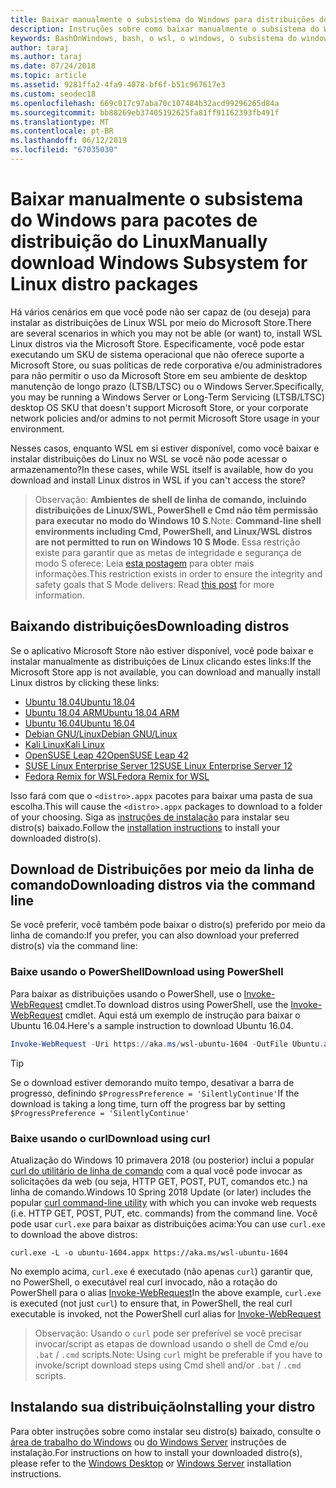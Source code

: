 ```yaml
---
title: Baixar manualmente o subsistema do Windows para distribuições do Linux (WSL)
description: Instruções sobre como baixar manualmente o subsistema do Windows para distribuições do Linux.
keywords: BashOnWindows, bash, o wsl, o windows, o subsistema do windows para linux, WSL, subsistema do windows, distribuição, ubuntu, openSUSE, kali SLES, debian,
author: taraj
ms.author: taraj
ms.date: 07/24/2018
ms.topic: article
ms.assetid: 9281ffa2-4fa9-4078-bf6f-b51c967617e3
ms.custom: seodec18
ms.openlocfilehash: 669c017c97aba70c107484b32acd99296265d84a
ms.sourcegitcommit: bb88269eb37405192625fa81ff91162393fb491f
ms.translationtype: MT
ms.contentlocale: pt-BR
ms.lasthandoff: 06/12/2019
ms.locfileid: "67035030"
---
```

# <a name="manually-download-windows-subsystem-for-linux-distro-packages"></a><span data-ttu-id="0b6b3-104">Baixar manualmente o subsistema do Windows para pacotes de distribuição do Linux</span><span class="sxs-lookup"><span data-stu-id="0b6b3-104">Manually download Windows Subsystem for Linux distro packages</span></span>

<span data-ttu-id="0b6b3-105">Há vários cenários em que você pode não ser capaz de (ou deseja) para instalar as distribuições de Linux WSL por meio do Microsoft Store.</span><span class="sxs-lookup"><span data-stu-id="0b6b3-105">There are several scenarios in which you may not be able (or want) to, install WSL Linux distros via the Microsoft Store.</span></span> <span data-ttu-id="0b6b3-106">Especificamente, você pode estar executando um SKU de sistema operacional que não oferece suporte a Microsoft Store, ou suas políticas de rede corporativa e/ou administradores para não permitir o uso da Microsoft Store em seu ambiente de desktop manutenção de longo prazo (LTSB/LTSC) ou o Windows Server.</span><span class="sxs-lookup"><span data-stu-id="0b6b3-106">Specifically, you may be running a Windows Server or Long-Term Servicing (LTSB/LTSC) desktop OS SKU that doesn't support Microsoft Store, or your corporate network policies and/or admins to not permit Microsoft Store usage in your environment.</span></span>

<span data-ttu-id="0b6b3-107">Nesses casos, enquanto WSL em si estiver disponível, como você baixar e instalar distribuições do Linux no WSL se você não pode acessar o armazenamento?</span><span class="sxs-lookup"><span data-stu-id="0b6b3-107">In these cases, while WSL itself is available, how do you download and install Linux distros in WSL if you can't access the store?</span></span>

> <span data-ttu-id="0b6b3-108">Observação: **Ambientes de shell de linha de comando, incluindo distribuições de Linux/SWL, PowerShell e Cmd não têm permissão para executar no modo do Windows 10 S**.</span><span class="sxs-lookup"><span data-stu-id="0b6b3-108">Note: **Command-line shell environments including Cmd, PowerShell, and Linux/WSL distros are not permitted to run on Windows 10 S Mode**.</span></span> <span data-ttu-id="0b6b3-109">Essa restrição existe para garantir que as metas de integridade e segurança de modo S oferece: Leia [esta postagem](https://blogs.msdn.microsoft.com/commandline/2017/05/18/will-linux-distros-run-on-windows-10-s/) para obter mais informações.</span><span class="sxs-lookup"><span data-stu-id="0b6b3-109">This restriction exists in order to ensure the integrity and safety goals that S Mode delivers: Read [this post](https://blogs.msdn.microsoft.com/commandline/2017/05/18/will-linux-distros-run-on-windows-10-s/) for more information.</span></span>

## <a name="downloading-distros"></a><span data-ttu-id="0b6b3-110">Baixando distribuições</span><span class="sxs-lookup"><span data-stu-id="0b6b3-110">Downloading distros</span></span>

<span data-ttu-id="0b6b3-111">Se o aplicativo Microsoft Store não estiver disponível, você pode baixar e instalar manualmente as distribuições de Linux clicando estes links:</span><span class="sxs-lookup"><span data-stu-id="0b6b3-111">If the Microsoft Store app is not available, you can download and manually install Linux distros by clicking these links:</span></span>
* [<span data-ttu-id="0b6b3-112">Ubuntu 18.04</span><span class="sxs-lookup"><span data-stu-id="0b6b3-112">Ubuntu 18.04</span></span>](https://aka.ms/wsl-ubuntu-1804)
* [<span data-ttu-id="0b6b3-113">Ubuntu 18.04 ARM</span><span class="sxs-lookup"><span data-stu-id="0b6b3-113">Ubuntu 18.04 ARM</span></span>](https://aka.ms/wsl-ubuntu-1804-arm)
* [<span data-ttu-id="0b6b3-114">Ubuntu 16.04</span><span class="sxs-lookup"><span data-stu-id="0b6b3-114">Ubuntu 16.04</span></span>](https://aka.ms/wsl-ubuntu-1604)
* [<span data-ttu-id="0b6b3-115">Debian GNU/Linux</span><span class="sxs-lookup"><span data-stu-id="0b6b3-115">Debian GNU/Linux</span></span>](https://aka.ms/wsl-debian-gnulinux)
* [<span data-ttu-id="0b6b3-116">Kali Linux</span><span class="sxs-lookup"><span data-stu-id="0b6b3-116">Kali Linux</span></span>](https://aka.ms/wsl-kali-linux)
* [<span data-ttu-id="0b6b3-117">OpenSUSE Leap 42</span><span class="sxs-lookup"><span data-stu-id="0b6b3-117">OpenSUSE Leap 42</span></span>](https://aka.ms/wsl-opensuse-42)
* [<span data-ttu-id="0b6b3-118">SUSE Linux Enterprise Server 12</span><span class="sxs-lookup"><span data-stu-id="0b6b3-118">SUSE Linux Enterprise Server 12</span></span>](https://aka.ms/wsl-sles-12)
* [<span data-ttu-id="0b6b3-119">Fedora Remix for WSL</span><span class="sxs-lookup"><span data-stu-id="0b6b3-119">Fedora Remix for WSL</span></span>](https://github.com/WhitewaterFoundry/WSLFedoraRemix/releases/)

<span data-ttu-id="0b6b3-120">Isso fará com que o `<distro>.appx` pacotes para baixar uma pasta de sua escolha.</span><span class="sxs-lookup"><span data-stu-id="0b6b3-120">This will cause the `<distro>.appx` packages to download to a folder of your choosing.</span></span> <span data-ttu-id="0b6b3-121">Siga as [instruções de instalação](#installing-your-distro) para instalar seu distro(s) baixado.</span><span class="sxs-lookup"><span data-stu-id="0b6b3-121">Follow the [installation instructions](#installing-your-distro) to install your downloaded distro(s).</span></span>

## <a name="downloading-distros-via-the-command-line"></a><span data-ttu-id="0b6b3-122">Download de Distribuições por meio da linha de comando</span><span class="sxs-lookup"><span data-stu-id="0b6b3-122">Downloading distros via the command line</span></span>
<span data-ttu-id="0b6b3-123">Se você preferir, você também pode baixar o distro(s) preferido por meio da linha de comando:</span><span class="sxs-lookup"><span data-stu-id="0b6b3-123">If you prefer, you can also download your preferred distro(s) via the command line:</span></span>

 ### <a name="download-using-powershell"></a><span data-ttu-id="0b6b3-124">Baixe usando o PowerShell</span><span class="sxs-lookup"><span data-stu-id="0b6b3-124">Download using PowerShell</span></span>
 <span data-ttu-id="0b6b3-125">Para baixar as distribuições usando o PowerShell, use o [Invoke-WebRequest](https://msdn.microsoft.com/powershell/reference/5.1/microsoft.powershell.utility/invoke-webrequest) cmdlet.</span><span class="sxs-lookup"><span data-stu-id="0b6b3-125">To download distros using PowerShell, use the [Invoke-WebRequest](https://msdn.microsoft.com/powershell/reference/5.1/microsoft.powershell.utility/invoke-webrequest) cmdlet.</span></span> <span data-ttu-id="0b6b3-126">Aqui está um exemplo de instrução para baixar o Ubuntu 16.04.</span><span class="sxs-lookup"><span data-stu-id="0b6b3-126">Here's a sample instruction to download Ubuntu 16.04.</span></span>

```powershell
Invoke-WebRequest -Uri https://aka.ms/wsl-ubuntu-1604 -OutFile Ubuntu.appx -UseBasicParsing
```

> [!TIP]
> <span data-ttu-id="0b6b3-127">Se o download estiver demorando muito tempo, desativar a barra de progresso, definindo `$ProgressPreference = 'SilentlyContinue'`</span><span class="sxs-lookup"><span data-stu-id="0b6b3-127">If the download is taking a long time, turn off the progress bar by setting `$ProgressPreference = 'SilentlyContinue'`</span></span>

### <a name="download-using-curl"></a><span data-ttu-id="0b6b3-128">Baixe usando o curl</span><span class="sxs-lookup"><span data-stu-id="0b6b3-128">Download using curl</span></span>
<span data-ttu-id="0b6b3-129">Atualização do Windows 10 primavera 2018 (ou posterior) inclui a popular [curl do utilitário de linha de comando](https://curl.haxx.se/) com a qual você pode invocar as solicitações da web (ou seja, HTTP GET, POST, PUT, comandos etc.) na linha de comando.</span><span class="sxs-lookup"><span data-stu-id="0b6b3-129">Windows 10 Spring 2018 Update (or later) includes the popular [curl command-line utility](https://curl.haxx.se/) with which you can invoke web requests (i.e. HTTP GET, POST, PUT, etc. commands) from the command line.</span></span> <span data-ttu-id="0b6b3-130">Você pode usar `curl.exe` para baixar as distribuições acima:</span><span class="sxs-lookup"><span data-stu-id="0b6b3-130">You can use `curl.exe` to download the above distros:</span></span>

```console
curl.exe -L -o ubuntu-1604.appx https://aka.ms/wsl-ubuntu-1604
```

<span data-ttu-id="0b6b3-131">No exemplo acima, `curl.exe` é executado (não apenas `curl`) garantir que, no PowerShell, o executável real curl invocado, não a rotação do PowerShell para o alias [Invoke-WebRequest](https://docs.microsoft.com/en-us/powershell/module/microsoft.powershell.utility/invoke-webrequest?view=powershell-6)</span><span class="sxs-lookup"><span data-stu-id="0b6b3-131">In the above example, `curl.exe` is executed (not just `curl`) to ensure that, in PowerShell, the real curl executable is invoked, not the PowerShell curl alias for [Invoke-WebRequest](https://docs.microsoft.com/en-us/powershell/module/microsoft.powershell.utility/invoke-webrequest?view=powershell-6)</span></span>

> <span data-ttu-id="0b6b3-132">Observação: Usando o `curl` pode ser preferível se você precisar invocar/script as etapas de download usando o shell de Cmd e/ou `.bat`  /  `.cmd` scripts.</span><span class="sxs-lookup"><span data-stu-id="0b6b3-132">Note: Using `curl` might be preferable if you have to invoke/script download steps using Cmd shell and/or `.bat` / `.cmd` scripts.</span></span>

## <a name="installing-your-distro"></a><span data-ttu-id="0b6b3-133">Instalando sua distribuição</span><span class="sxs-lookup"><span data-stu-id="0b6b3-133">Installing your distro</span></span>
<span data-ttu-id="0b6b3-134">Para obter instruções sobre como instalar seu distro(s) baixado, consulte o [área de trabalho do Windows](install-win10.md) ou [do Windows Server](install-on-server.md) instruções de instalação.</span><span class="sxs-lookup"><span data-stu-id="0b6b3-134">For instructions on how to install your downloaded distro(s), please refer to the [Windows Desktop](install-win10.md) or [Windows Server](install-on-server.md) installation instructions.</span></span>
